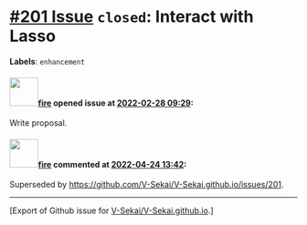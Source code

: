 # [\#201 Issue](https://github.com/V-Sekai/V-Sekai.github.io/issues/201) `closed`: Interact with Lasso
**Labels**: `enhancement`


#### <img src="https://avatars.githubusercontent.com/u/32321?u=c2e06a3d2b49a467aa907e54aa259516440267cc&v=4" width="50">[fire](https://github.com/fire) opened issue at [2022-02-28 09:29](https://github.com/V-Sekai/V-Sekai.github.io/issues/201):

Write proposal.

#### <img src="https://avatars.githubusercontent.com/u/32321?u=c2e06a3d2b49a467aa907e54aa259516440267cc&v=4" width="50">[fire](https://github.com/fire) commented at [2022-04-24 13:42](https://github.com/V-Sekai/V-Sekai.github.io/issues/201#issuecomment-1107844557):

Superseded by https://github.com/V-Sekai/V-Sekai.github.io/issues/201.


-------------------------------------------------------------------------------



[Export of Github issue for [V-Sekai/V-Sekai.github.io](https://github.com/V-Sekai/V-Sekai.github.io).]
